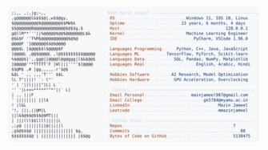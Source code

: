 <picture>
  <source srcset="https://raw.githubusercontent.com/mmazinjameel/mmazinjameel/main/dark_mode.svg?v=1746793141" media="(prefers-color-scheme: dark)">
  <img src="https://raw.githubusercontent.com/mmazinjameel/mmazinjameel/main/light_mode.svg?v=1746793141">
</picture>
